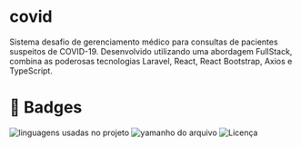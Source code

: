 # covid
Sistema desafio de gerenciamento médico para consultas de pacientes suspeitos de COVID-19. Desenvolvido utilizando uma abordagem FullStack, combina as poderosas tecnologias Laravel, React, React Bootstrap, Axios e TypeScript.

# 🌠 Badges 
<img alt="linguagens usadas no projeto" src="https://img.shields.io/github/languages/count/tiagoferreira22/covid" /> <img alt="yamanho do arquivo" src="https://img.shields.io/github/repo-size/tiagoferreira22/covid" /> <img src="https://img.shields.io/github/license/tiagoferreira22/teleconsulta?color=%231D84B5%20&label=licen%C3%A7a&style=for-the-badge" alt="Licença" />
